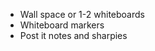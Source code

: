 <!-- Materials --> 
- Wall space or 1-2 whiteboards
- Whiteboard markers
- Post it notes and sharpies
